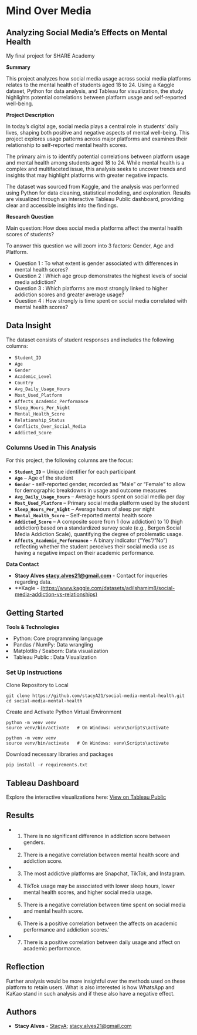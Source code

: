 # Mind Over Media 
## Analyzing Social Media’s Effects on Mental Health

My final project for SHARE Academy  

__Summary__

This project analyzes how social media usage across social media platforms relates to the mental health of students aged 18 to 24. Using a Kaggle dataset, Python for data analysis, and Tableau for visualization, the study highlights potential correlations between platform usage and self-reported well-being.

__Project Description__

In today’s digital age, social media plays a central role in students’ daily lives, shaping both positive and negative aspects of mental well-being. This project explores usage patterns across major platforms and examines their relationship to self-reported mental health scores.

The primary aim is to identify potential correlations between platform usage and mental health among students aged 18 to 24. 
While mental health is a complex and multifaceted issue, this analysis seeks to uncover trends and insights that may highlight platforms with greater negative impacts.

The dataset was sourced from Kaggle, and the analysis was performed using Python for data cleaning, statistical modeling, and exploration. Results are visualized through an interactive Tableau Public dashboard, providing clear and accessible insights into the findings.

__Research Question__

Main question:
How does social media platforms affect the mental health scores of students?

To answer this question we will zoom into 3 factors: Gender, Age and Platform. 
- Question 1 : To what extent is gender associated with differences in mental health scores?
- Question 2 : Which age group demonstrates the highest levels of social media addiction?
- Question 3 : Which platforms are most strongly linked to higher addiction scores and greater average usage?
- Question 4 : How strongly is time spent on social media correlated with mental health scores?

## Data Insight

The dataset consists of student responses and includes the following columns:

- `Student_ID`  
- `Age`  
- `Gender`  
- `Academic_Level`  
- `Country`  
- `Avg_Daily_Usage_Hours`  
- `Most_Used_Platform`  
- `Affects_Academic_Performance`  
- `Sleep_Hours_Per_Night`  
- `Mental_Health_Score`  
- `Relationship_Status`  
- `Conflicts_Over_Social_Media`  
- `Addicted_Score`  

### Columns Used in This Analysis

For this project, the following columns are the focus:

- **`Student_ID`** – Unique identifier for each participant  
- **`Age`** – Age of the student
- **`Gender`** - self-reported gender, recorded as “Male” or “Female” to allow for demographic breakdowns in usage and outcome measures
- **`Avg_Daily_Usage_Hours`** – Average hours spent on social media per day  
- **`Most_Used_Platform`** – Primary social media platform used by the student  
- **`Sleep_Hours_Per_Night`** – Average hours of sleep per night  
- **`Mental_Health_Score`** – Self-reported mental health score  
- **`Addicted_Score`** – A composite score from 1 (low addiction) to 10 (high addiction) based on a standardized survey scale (e.g., Bergen Social Media Addiction Scale), quantifying the degree of problematic usage.
- **`Affects_Academic_Performance`** - A binary indicator (“Yes”/“No”) reflecting whether the student perceives their social media use as having a negative impact on their academic performance.


__Data Contact__


* **Stacy Alves <stacy.alves21@gmail.com>** - Contact for inqueries regarding data.
* **Kagle -  [(https://www.kaggle.com/datasets/adilshamim8/social-media-addiction-vs-relationships)](url)


## Getting Started

__Tools & Technologies__

<li> Python: Core programming language

<li> Pandas / NumPy: Data wrangling

<li> Matplotlib / Seaborn: Data visualization

<li> Tableau Public : Data Visualization </li>


### Set Up Instructions

Clone Repository to Local 

```
git clone https://github.com/stacyA21/social-media-mental-health.git
cd social-media-mental-health
```

Create and Activate Python Virtual Environment 

```
python -m venv venv
source venv/bin/activate   # On Windows: venv\Scripts\activate

python -m venv venv
source venv/bin/activate   # On Windows: venv\Scripts\activate
```

Download necessary libraries and packages

```
pip install -r requirements.txt
```
## Tableau Dashboard  
Explore the interactive visualizations here: [View on Tableau Public](https://public.tableau.com/views/socialmediaaddiction_17573283795910/Dashboard1?:language=en-GB&:sid=&:redirect=auth&:display_count=n&:origin=viz_share_link)

## Results

- 1. There is no significant difference in addiction score between genders. 
- 2. There is a negative correlation between mental health score and addiction score. 
- 3. The most addictive platforms are Snapchat, TikTok, and Instagram. 
- 4. TikTok usage may be associated with lower sleep hours, lower mental health scores, and higher social media usage.
- 5. There is a negative correlation between time spent on social media and mental health score.
- 6. There is a positive correlation between the affects on academic performance and addiction scores.'
- 7. There is a positive correlation between daily usage and affect on academic performance.


## Reflection

Further analysis would be more insightful over the methods used on these platform to retain users. What is also interested is how WhatsApp and KaKao stand in such analysis and if these also have a negative effect. 

## Authors

* **Stacy Alves** - [StacyA](https://github.com/stacyA21); stacy.alves21@gmail.com

